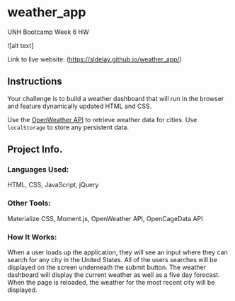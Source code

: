 # weather_app
UNH Bootcamp Week 6 HW

![alt text] 

Link to live website: (https://sldelay.github.io/weather_app/)

## Instructions

Your challenge is to build a weather dashboard that will run in the browser and feature dynamically updated HTML and CSS.

Use the [OpenWeather API](https://openweathermap.org/api) to retrieve weather data for cities. Use `localStorage` to store any persistent data.


## Project Info.

### Languages Used:
HTML, CSS, JavaScript, jQuery

### Other Tools:
Materialize CSS, Moment.js, OpenWeather API, OpenCageData API

### How It Works:
When a user loads up the application, they will see an input where they can search for any city in the United States. All of the users searches will be displayed on the screen underneath the submit button. The weather dashboard will display the current weather as well as a five day forecast. When the page is reloaded, the weather for the most recent city will be displayed.
